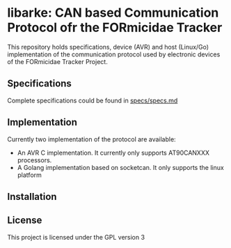 # libarke: CAN based Communication Protocol ofr the FORmicidae Tracker

This repository holds specifications, device (AVR) and host (Linux/Go) implementation of the communication protocol used by electronic devices of the FORmicidae Tracker Project.


## Specifications

Complete specifications could be found in [specs/specs.md](https://github.com/formicidae-tracker/libarke/blob/master/specs/specs.md)

## Implementation

Currently two implementation of the protocol are available:
* An AVR C implementation. It currently only supports AT90CANXXX processors.
* A Golang implementation based on socketcan. It only supports the linux platform

## Installation


## License

This project is licensed under the GPL version 3


